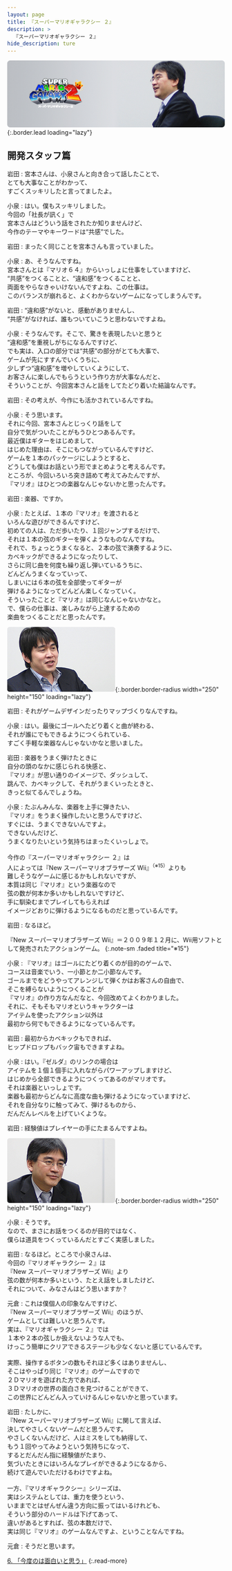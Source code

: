 ```yaml
---
layout: page
title: 『スーパーマリオギャラクシー ２』
description: >
  『スーパーマリオギャラクシー ２』
hide_description: ture
---
```


![](/interviews/jp/wii/sb4j/vol2/img/mainvisual5.jpg){:.border.lead loading="lazy"}

## 開発スタッフ篇

岩田
: 宮本さんは、小泉さんと向き合って話したことで、<br>とても大事なことがわかって、<br>すごくスッキリしたと言ってましたよ。

小泉
: はい。僕もスッキリしました。<br>今回の「社長が訊く」で<br>宮本さんはどういう話をされたか知りませんけど、<br>今作のテーマやキーワードは“共感”でした。

岩田
: まったく同じことを宮本さんも言っていました。

小泉
: あ、そうなんですね。<br>宮本さんとは『マリオ６４』からいっしょに仕事をしていますけど、<br>“共感”をつくることと、“違和感”をつくることと、<br>両面をやらなきゃいけないんですよね、この仕事は。<br>このバランスが崩れると、よくわからないゲームになってしまうんです。

岩田
: “違和感”がないと、感動がありませんし、<br>“共感”がなければ、誰もついていこうと思わないですよね。

小泉
: そうなんです。そこで、驚きを表現したいと思うと<br>“違和感”を重視しがちになるんですけど、<br>でも実は、入口の部分では“共感”の部分がとても大事で、<br>ゲームが先にすすんでいくうちに、<br>少しずつ“違和感”を増やしていくようにして、<br>お客さんに楽しんでもらうという作り方が大事なんだと、<br>そういうことが、今回宮本さんと話をしてたどり着いた結論なんです。

岩田
: その考えが、今作にも活かされているんですね。

小泉
: そう思います。<br>それに今回、宮本さんとじっくり話をして<br>自分で気がついたことがもうひとつあるんです。<br>最近僕はギターをはじめまして、<br>はじめた理由は、そこにもつながっているんですけど、<br>ゲームを１本のパッケージにしようとすると、<br>どうしても僕はお話という形でまとめようと考えるんです。<br>ところが、今回いろいろ突き詰めて考えてみたんですが、<br>『マリオ』はひとつの楽器なんじゃないかと思ったんです。

岩田
: 楽器、ですか。

小泉
: たとえば、１本の『マリオ』を渡されると<br>いろんな遊びができるんですけど、<br>初めての人は、ただ歩いたり、１回ジャンプするだけで、<br>それは１本の弦のギターを弾くようなものなんですね。<br>それで、ちょっとうまくなると、２本の弦で演奏するように、<br>カベキックができるようになったりして、<br>さらに同じ曲を何度も繰り返し弾いているうちに、<br>どんどんうまくなっていって、<br>しまいには６本の弦を全部使ってギターが<br>弾けるようになってどんどん楽しくなっていく。<br>そういったことと『マリオ』は同じなんじゃないかなと。<br>で、僕らの仕事は、楽しみながら上達するための<br>楽曲をつくることだと思ったんです。

![](/interviews/jp/wii/sb4j/vol2/img/photo15.jpg){:.border.border-radius width="250" height="150" loading="lazy"}

岩田
: それがゲームデザインだったりマップづくりなんですね。

小泉
: はい。最後にゴールへたどり着くと曲が終わる、<br>それが誰にでもできるようにつくられている、<br>すごく手軽な楽器なんじゃないかなと思いました。

岩田
: 楽器をうまく弾けたときに<br>自分の頭のなかに感じられる快感と、<br>『マリオ』が思い通りのイメージで、ダッシュして、<br>跳んで、カベキックして、それがうまくいったときと、<br>きっと似てるんでしょうね。

小泉
: たぶんみんな、楽器を上手に弾きたい、<br>『マリオ』をうまく操作したいと思うんですけど、<br>すぐには、うまくできないんですよ。<br>できないんだけど、<br>うまくなりたいという気持ちはまったくいっしょで。<br><br>今作の『スーパーマリオギャラクシー ２』は<br>人によっては『New スーパーマリオブラザーズ Wii』<sup>（※15）</sup>よりも<br>難しそうなゲームに感じるかもしれないですが、<br>本質は同じ『マリオ』という楽器なので<br>弦の数が何本か多いかもしれないですけど、<br>手に馴染むまでプレイしてもらえれば<br>イメージどおりに弾けるようになるものだと思っているんです。

岩田
: なるほど。

『New スーパーマリオブラザーズ Wii』＝２００９年１２月に、Wii用ソフトとして発売されたアクションゲーム。
{:.note-sm .faded title="※15"}

小泉
: 『マリオ』はゴールにたどり着くのが目的のゲームで、<br>コースは音楽でいう、一小節とか二小節なんです。<br>ゴールまでをどうやってアレンジして弾くかはお客さんの自由で、<br>そこを縛らないようにつくることが<br>『マリオ』の作り方なんだなと、今回改めてよくわかりました。<br>それに、そもそもマリオというキャラクターは<br>アイテムを使ったアクション以外は<br>最初から何でもできるようになっているんです。

岩田
: 最初からカベキックもできれば、<br>ヒップドロップもバック宙もできますよね。

小泉
: はい。『ゼルダ』のリンクの場合は<br>アイテムを１個１個手に入れながらパワーアップしますけど、<br>はじめから全部できるようにつくってあるのがマリオです。<br>それは楽器といっしょです。<br>楽器も最初からどんなに高度な曲も弾けるようになっていますけど、<br>それを自分なりに触ってみて、弾けるものから、<br>だんだんレベルを上げていくような。

岩田
: 経験値はプレイヤーの手にたまるんですよね。

![](/interviews/jp/wii/sb4j/vol2/img/photo16.jpg){:.border.border-radius width="250" height="150" loading="lazy"}

小泉
: そうです。<br>なので、まさにお話をつくるのが目的ではなく、<br>僕らは道具をつくっているんだとすごく実感しました。

岩田
: なるほど。ところで小泉さんは、<br>今回の『マリオギャラクシー ２』は<br>『New スーパーマリオブラザーズ Wii』より<br>弦の数が何本か多いという、たとえ話をしましたけど、<br>それについて、みなさんはどう思いますか？

元倉
: これは僕個人の印象なんですけど、<br>『New スーパーマリオブラザーズ Wii』のほうが、<br>ゲームとしては難しいと思うんです。<br>実は、『マリオギャラクシー ２』では<br>１本や２本の弦しか扱えないような人でも、<br>けっこう簡単にクリアできるステージも少なくないと感じているんです。<br><br>実際、操作するボタンの数もそれほど多くはありませんし、<br>そこはやっぱり同じ『マリオ』のゲームですので<br>２Ｄマリオを遊ばれた方であれば、<br>３Ｄマリオの世界の面白さを見つけることができて、<br>この世界にどんどん入っていけるんじゃないかと思っています。

岩田
: たしかに、<br>『New スーパーマリオブラザーズ Wii』に関して言えば、<br>決してやさしくないゲームだと思うんです。<br>やさしくないんだけど、人はミスをしても納得して、<br>もう１回やってみようという気持ちになって、<br>するとだんだん指に経験値がたまり、<br>気づいたときにはいろんなプレイができるようになるから、<br>続けて遊んでいただけるわけですよね。<br><br>一方、『マリオギャラクシー』シリーズは、<br>実はシステムとしては、重力を使うという、<br>いままでとはぜんぜん違う方向に振ってはいるけれども、<br>そういう部分のハードルは下げてあって、<br>違いがあるとすれば、弦の本数だけで、<br>実は同じ『マリオ』のゲームなんですよ、ということなんですね。

元倉
: そうだと思います。

[6. 「今度のは面白いと思う」](6.md)
{:.read-more}

